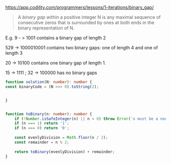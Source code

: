 https://app.codility.com/programmers/lessons/1-iterations/binary_gap/

> A _binary gap_ within a positive integer N is any maximal sequence of consecutive zeros that is surrounded by ones at both ends in the binary representation of N.

E.g. 
9 - > 1001
contains a binary gap of length 2

529 -> 1000010001
contains two binary gaps: one of length 4 and one of length 3

20 -> 10100
contains one binary gap of length 1.

15 -> 1111 ; 32 -> 100000
has no binary gaps

```ts
function solution(N: number): number {
const binaryCode = (N >>> 0).toString(2);


}


function toBinary(n: number): number {
	if (!Number.isSafeInteger(n) || n < 0) throw Error(`n must be a non-negative integer`);
	if (n === 1) return '1';
	if (n === 0) return '0';
	
	const evenlyDivision = Math.floor(n / 2);
	const remainder = n % 2;
	
	return toBinary(evenlyDivision) + remainder;
}
```





